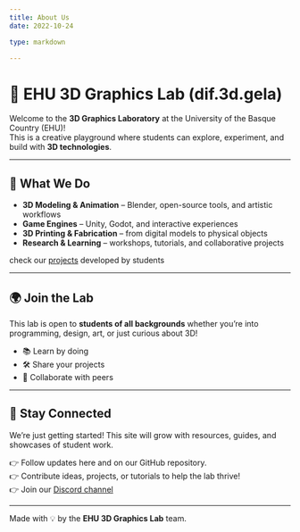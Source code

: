 ```yaml
---
title: About Us
date: 2022-10-24

type: markdown

---
```


# 🎨 EHU 3D Graphics Lab (dif.3d.gela)

Welcome to the **3D Graphics Laboratory** at the University of the Basque Country (EHU)!  
This is a creative playground where students can explore, experiment, and build with **3D technologies**.

---

## 🚀 What We Do

- **3D Modeling & Animation** – Blender, open-source tools, and artistic workflows  
- **Game Engines** – Unity, Godot, and interactive experiences  
- **3D Printing & Fabrication** – from digital models to physical objects  
- **Research & Learning** – workshops, tutorials, and collaborative projects  

check our [projects](https://github.com/ilopezgazpio/dif.3d.gela) developed by students

---

## 🌍 Join the Lab

This lab is open to **students of all backgrounds** whether you’re into programming, design, art, or just curious about 3D!

- 📚 Learn by doing  
- 🛠️ Share your projects  
- 🤝 Collaborate with peers  

---

## 📢 Stay Connected

We’re just getting started! This site will grow with resources, guides, and showcases of student work.  

👉 Follow updates here and on our GitHub repository.  
👉 Contribute ideas, projects, or tutorials to help the lab thrive!  
👉 Join our [Discord channel](https://discord.gg/tUJCjDse)

---

Made with 💡 by the **EHU 3D Graphics Lab** team.
